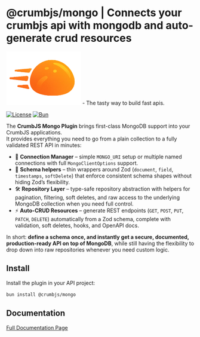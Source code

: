 # @crumbjs/mongo | Connects your crumbjs api with mongodb and auto-generate crud resources

<img src="https://raw.githubusercontent.com/tuplescompany/crumbjs/refs/heads/main/logo/crumbjs.png" alt="CrumbJS Logo" width="200"/>
- The tasty way to build fast apis.

[![License](https://img.shields.io/badge/license-MIT-blue.svg)](LICENSE)
[![Bun](https://img.shields.io/badge/Bun-1.2.20-black?logo=bun)](https://bun.sh)

The **CrumbJS Mongo Plugin** brings first-class MongoDB support into your CrumbJS applications.  
It provides everything you need to go from a plain collection to a fully validated REST API in minutes:

- 🔌 **Connection Manager** – simple `MONGO_URI` setup or multiple named connections with full `MongoClientOptions` support.
- 📄 **Schema helpers** – thin wrappers around Zod (`document`, `field`, `timestamps`, `softDelete`) that enforce consistent schema shapes without hiding Zod’s flexibility.
- 🛠️ **Repository Layer** – type-safe repository abstraction with helpers for pagination, filtering, soft deletes, and raw access to the underlying MongoDB collection when you need full control.
- ⚡ **Auto-CRUD Resources** – generate REST endpoints (`GET`, `POST`, `PUT`, `PATCH`, `DELETE`) automatically from a Zod schema, complete with validation, soft deletes, hooks, and OpenAPI docs.

In short: **define a schema once, and instantly get a secure, documented, production-ready API on top of MongoDB**, while still having the flexibility to drop down into raw repositories whenever you need custom logic.

## Install

Install the plugin in your API project:

```bash
bun install @crumbjs/mongo
```

## Documentation

[Full Documentation Page](https://crumbjs.comdocs/plugins/mongo/)
